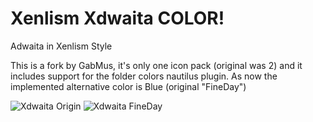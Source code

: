 # Xenlism Xdwaita COLOR!
Adwaita in Xenlism Style    

This is a fork by GabMus, it's only one icon pack (original was 2) and it includes support for the folder colors nautilus plugin. As now the implemented alternative color is Blue (original "FineDay")


![Xdwaita Origin](https://github.com/xenlism/Xdwaita/raw/master/Screenshot/Adwaita-xenlism-edition-origin.png)
![Xdwaita FineDay](https://github.com/xenlism/Xdwaita/raw/master/Screenshot/Adwaita-xenlism-edition.png)
